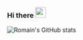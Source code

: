 ### Hi there <img src="https://media.giphy.com/media/hvRJCLFzcasrR4ia7z/giphy.gif" width="25px" height="25px">


![Romain's GitHub stats](https://github-readme-stats.vercel.app/api?username=Flasssh&show_icons=true&theme=tokyonight)

<!--START_SECTION:waka-->
<!--END_SECTION:waka-->
